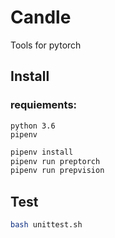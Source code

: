 # Candle
Tools for pytorch


## Install

### requiements:
    python 3.6 
    pipenv 

```bash
pipenv install 
pipenv run preptorch
pipenv run prepvision
```

## Test
```bash
bash unittest.sh
```